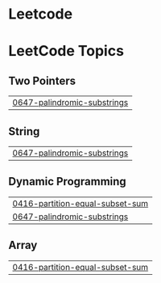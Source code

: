 # Leetcode
<!---LeetCode Topics Start-->
# LeetCode Topics
## Two Pointers
|  |
| ------- |
| [0647-palindromic-substrings](https://github.com/Pushpashri1010/Leetcode/tree/master/0647-palindromic-substrings) |
## String
|  |
| ------- |
| [0647-palindromic-substrings](https://github.com/Pushpashri1010/Leetcode/tree/master/0647-palindromic-substrings) |
## Dynamic Programming
|  |
| ------- |
| [0416-partition-equal-subset-sum](https://github.com/Pushpashri1010/Leetcode/tree/master/0416-partition-equal-subset-sum) |
| [0647-palindromic-substrings](https://github.com/Pushpashri1010/Leetcode/tree/master/0647-palindromic-substrings) |
## Array
|  |
| ------- |
| [0416-partition-equal-subset-sum](https://github.com/Pushpashri1010/Leetcode/tree/master/0416-partition-equal-subset-sum) |
<!---LeetCode Topics End-->